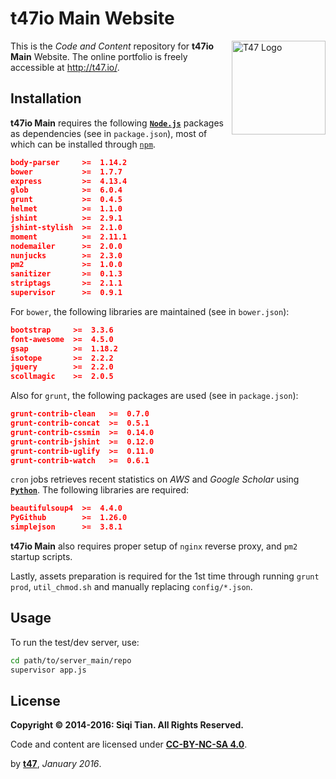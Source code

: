 # t47io Main Website

<img src="http://demo.t47.io/site_media/images/logo_t47.png" alt="T47 Logo" width="150px" align="right">

This is the _Code and Content_ repository for **t47io Main** Website. The online portfolio is freely accessible at http://t47.io/.

## Installation

**t47io Main** requires the following [**`Node.js`**](https://nodejs.org/) packages as dependencies (see in `package.json`), most of which can be installed through [`npm`](https://www.npmjs.com/).

```json
body-parser     >=  1.14.2
bower           >=  1.7.7
express         >=  4.13.4
glob            >=  6.0.4
grunt           >=  0.4.5
helmet          >=  1.1.0
jshint          >=  2.9.1
jshint-stylish  >=  2.1.0
moment          >=  2.11.1
nodemailer      >=  2.0.0
nunjucks        >=  2.3.0
pm2             >=  1.0.0
sanitizer       >=  0.1.3
striptags       >=  2.1.1
supervisor      >=  0.9.1
```

For `bower`, the following libraries are maintained (see in `bower.json`): 

```json
bootstrap     >=  3.3.6
font-awesome  >=  4.5.0
gsap          >=  1.18.2
isotope       >=  2.2.2
jquery        >=  2.2.0
scollmagic    >=  2.0.5
```

Also for `grunt`, the following packages are used (see in `package.json`):

```json
grunt-contrib-clean   >=  0.7.0
grunt-contrib-concat  >=  0.5.1
grunt-contrib-cssmin  >=  0.14.0
grunt-contrib-jshint  >=  0.12.0
grunt-contrib-uglify  >=  0.11.0
grunt-contrib-watch   >=  0.6.1
```

`cron` jobs retrieves recent statistics on _AWS_ and _Google Scholar_ using [**`Python`**](https://www.python.org/). The following libraries are required:

```json
beautifulsoup4  >=  4.4.0
PyGithub        >=  1.26.0
simplejson      >=  3.8.1
```

**t47io Main** also requires proper setup of `nginx` reverse proxy, and `pm2` startup scripts.

Lastly, assets preparation is required for the 1st time through running `grunt prod`, `util_chmod.sh` and manually replacing `config/*.json`. 

## Usage

To run the test/dev server, use:

```bash
cd path/to/server_main/repo
supervisor app.js
```

## License

**Copyright &copy; 2014-2016: Siqi Tian. All Rights Reserved.**

Code and content are licensed under [**CC-BY-NC-SA 4.0**](https://creativecommons.org/licenses/by-nc-sa/4.0/).


by [**t47**](http://t47.io/), *January 2016*.

